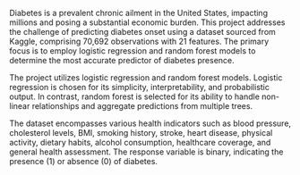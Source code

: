 Diabetes is a prevalent chronic ailment in the United States, impacting millions and posing a substantial economic burden. This project addresses the challenge of predicting diabetes onset using a dataset sourced from Kaggle, comprising 70,692 observations with 21 features. The primary focus is to employ logistic regression and random forest models to determine the most accurate predictor of diabetes presence.

The project utilizes logistic regression and random forest models. Logistic regression is chosen for its simplicity, interpretability, and probabilistic output. In contrast, random forest is selected for its ability to handle non-linear relationships and aggregate predictions from multiple trees.

The dataset encompasses various health indicators such as blood pressure, cholesterol levels, BMI, smoking history, stroke, heart disease, physical activity, dietary habits, alcohol consumption, healthcare coverage, and general health assessment. The response variable is binary, indicating the presence (1) or absence (0) of diabetes.

